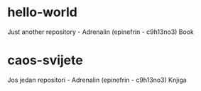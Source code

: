 # hello-world
Just another repository - Adrenalin (epinefrin - c9h13no3) Book 
# caos-svijete
Jos jedan repositori - Adrenalin (epinefrin - c9h13no3) Knjiga
